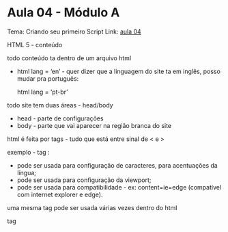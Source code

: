 # Aula 04 - Módulo A

Tema: Criando seu primeiro Script
Link: [aula 04](https://youtu.be/OmmJBfcMJA8)


HTML 5 - conteúdo

todo conteúdo ta dentro de um arquivo html

- html lang = ‘en’ - quer dizer que a linguagem do site ta em inglês, posso mudar pra português:
    
    html lang = ‘pt-br’
    

todo site tem duas áreas - head/body

- head - parte de configurações
- body - parte que vai aparecer na região branca do site

html é feita por tags - tudo que está entre sinal de < e > 

exemplo - tag <meta>:

- pode ser usada para configuração de caracteres, para acentuações da língua;
- pode ser usada para configuração da viewport;
- pode ser usada para compatibilidade - ex: content=ie=edge (compatível com internet explorer e edge).

uma mesma tag pode ser usada várias vezes dentro do html

tag <title>:

- o título que fica la em cima na aba do site.

dentro do meu body:

- posso escrever o que quiser que vai aparecer no site, na área branca;
- se eu quiser transformar um escrito simples qualquer em um título dentro do body, uso <h1>título</h1>
- para criar um parágrafo, uso <p>texto</p>

Temos a parte de estilo do site - tag style

- <style></style> vem dentro do head - cabeça do site
- tudo que eu escrever dentro de <style></style>, é CSS, sendo o responsável pelo estilo do site, outra tecnologia
- No CSS, todo final de marcação tem ;

Fizemos a parte de conteúdo: html, de estilo: CSS, agora falta o meu script: JS

- O script vai vir geralmente dentro do corpo no final, antes do fechamento do body, para o script ser carregado depois do código base
- <script></script>
- Hoje em dia, em java script, não é necessário o ; no final de cada comando

Na criação de um site, tem que saber unir:

- Conteúdo - HTML
- Estilo - CSS
- Interatividade - JS